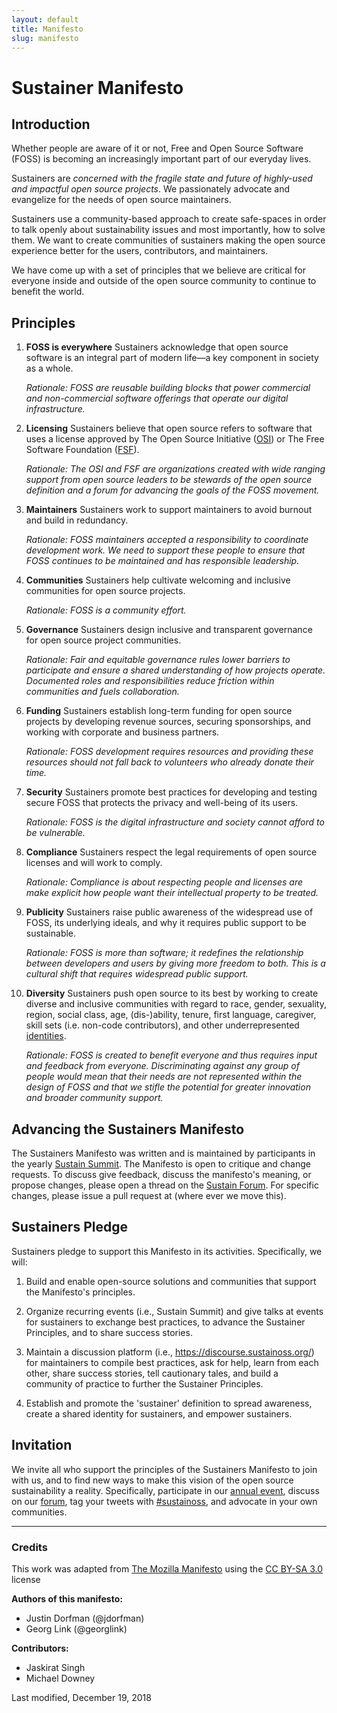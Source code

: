 ```yaml
---
layout: default
title: Manifesto
slug: manifesto
---
```


# Sustainer Manifesto


## Introduction

Whether people are aware of it or not, Free and Open Source Software (FOSS) is becoming an increasingly important part of our everyday lives.

Sustainers are _concerned with the fragile state and future of highly-used and impactful open source projects_. We passionately advocate and evangelize for the needs of open source maintainers.

Sustainers use a community-based approach to create safe-spaces in order to talk openly about sustainability issues and most importantly, how to solve them. We want to create communities of sustainers making the open source experience better for the users, contributors, and maintainers.

We have come up with a set of principles that we believe are critical for everyone inside and outside of the open source community to continue to benefit the world.


## Principles

1.  **FOSS is everywhere**
Sustainers acknowledge that open source software is an integral part of modern life—a key component in society as a whole.

	_Rationale: FOSS are reusable building blocks that power commercial and non-commercial software offerings that operate our digital infrastructure._

1.  **Licensing**
Sustainers believe that open source refers to software that uses a license approved by The Open Source Initiative ([OSI](https://opensource.org/licenses/category)) or The Free Software Foundation ([FSF](https://www.gnu.org/licenses/license-list.en.html)).

	_Rationale: The OSI and FSF are organizations created with wide ranging support from open source leaders to be stewards of the open source definition and a forum for advancing the goals of the FOSS movement._

1.  **Maintainers**
Sustainers work to support maintainers to avoid burnout and build in redundancy.

	_Rationale: FOSS maintainers accepted a responsibility to coordinate development work. We need to support these people to ensure that FOSS continues to be maintained and has responsible leadership._

1.  **Communities**
Sustainers help cultivate welcoming and inclusive communities for open source projects.

	_Rationale: FOSS is a community effort._

1.  **Governance**
Sustainers design inclusive and transparent governance for open source project communities.

	_Rationale: Fair and equitable governance rules lower barriers to participate and ensure a shared understanding of how projects operate. Documented roles and responsibilities reduce friction within communities and fuels collaboration._

1.  **Funding**
Sustainers establish long-term funding for open source projects by developing revenue sources, securing sponsorships, and working with corporate and business partners.

	_Rationale: FOSS development requires resources and providing these resources should not fall back to volunteers who already donate their time._

1.  **Security**
Sustainers promote best practices for developing and testing secure FOSS that protects the privacy and well-being of its users.

	_Rationale: FOSS is the digital infrastructure and society cannot afford to be vulnerable._

1.  **Compliance**
Sustainers respect the legal requirements of open source licenses and will work to comply.

	_Rationale: Compliance is about respecting people and licenses are make explicit how people want their intellectual property to be treated._

1.  **Publicity**
Sustainers raise public awareness of the widespread use of FOSS, its underlying ideals, and why it requires public support to be sustainable.

	_Rationale: FOSS is more than software; it redefines the relationship between developers and users by giving more freedom to both. This is a cultural shift that requires widespread public support._

1.  **Diversity**
Sustainers push open source to its best by working to create diverse and inclusive communities with regard to race, gender, sexuality, region, social class, age, (dis-)ability, tenure, first language, caregiver, skill sets (i.e. non-code contributors), and other underrepresented [identities](https://github.com/chaoss/wg-diversity-inclusion/tree/master/demographic-data#dimensions-of-demographics).

	_Rationale: FOSS is created to benefit everyone and thus requires input and feedback from everyone. Discriminating against any group of people would mean that their needs are not represented within the design of FOSS and that we stifle the potential for greater innovation and broader community support._


## Advancing the Sustainers Manifesto

The Sustainers Manifesto was written and is maintained by participants in the yearly [Sustain Summit](https://sustainoss.org/events/). The Manifesto is open to critique and change requests. To discuss give feedback, discuss the manifesto's meaning, or propose changes, please open a thread on the [Sustain Forum](https://discourse.sustainoss.org/about). For specific changes, please issue a pull request at (where ever we move this).


## Sustainers Pledge


Sustainers pledge to support this Manifesto in its activities. Specifically, we will:


1. Build and enable open-source solutions and communities that support the Manifesto's principles.

2. Organize recurring events (i.e., Sustain Summit) and give talks at events for sustainers to exchange best practices, to advance the Sustainer Principles, and to share success stories.

3. Maintain a discussion platform (i.e., https://discourse.sustainoss.org/) for maintainers to compile best practices, ask for help, learn from each other, share success stories, tell cautionary tales, and build a community of practice to further the Sustainer Principles.

4. Establish and promote the 'sustainer' definition to spread awareness, create a shared identity for sustainers, and empower sustainers.



## Invitation


We invite all who support the principles of the Sustainers Manifesto to join with us, and to find new ways to make this vision of the open source sustainability a reality. Specifically, participate in our [annual event](https://sustainoss.org/events/), discuss on our [forum](https://discourse.sustainoss.org/), tag your tweets with [#sustainoss](https://twitter.com/search?q=%23sustainoss&src=typd), and advocate in your own communities.

---

### Credits

This work was adapted from [The Mozilla Manifesto](https://www.mozilla.org/en-US/about/manifesto/) using the [CC BY-SA 3.0](https://creativecommons.org/licenses/by-sa/3.0/deed.en) license

**Authors of this manifesto:**

*   Justin Dorfman (@jdorfman)
*   Georg Link (@georglink)

**Contributors:**

*   Jaskirat Singh
*   Michael Downey

Last modified, December 19, 2018